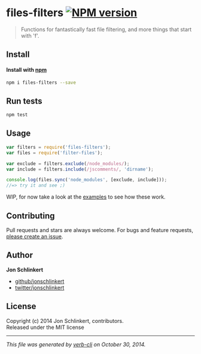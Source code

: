# files-filters [![NPM version](https://badge.fury.io/js/files-filters.svg)](http://badge.fury.io/js/files-filters)

> Functions for fantastically fast file filtering, and more things that start with 'f'.

## Install
#### Install with [npm](npmjs.org)

```bash
npm i files-filters --save
```

## Run tests

```bash
npm test
```

## Usage

```js
var filters = require('files-filters');
var files = require('filter-files');

var exclude = filters.exclude(/node_modules/);
var include = filters.include(/jscomments/, 'dirname');

console.log(files.sync('node_modules', [exclude, include]));
//=> try it and see ;)
```

WIP, for now take a look at the [examples](./examples) to see how these work.

## Contributing
Pull requests and stars are always welcome. For bugs and feature requests, [please create an issue](https://github.com/jonschlinkert/files-filters/issues).

## Author

**Jon Schlinkert**
 
+ [github/jonschlinkert](https://github.com/jonschlinkert)
+ [twitter/jonschlinkert](http://twitter.com/jonschlinkert) 

## License
Copyright (c) 2014 Jon Schlinkert, contributors.  
Released under the MIT license

***

_This file was generated by [verb-cli](https://github.com/assemble/verb-cli) on October 30, 2014._

[filter-files]: https://github.com/jonschlinkert/filter-files